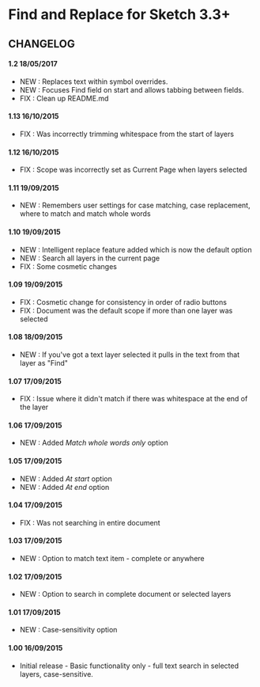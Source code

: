# Find and Replace for Sketch 3.3+

## CHANGELOG

#### 1.2 18/05/2017

* NEW : Replaces text within symbol overrides.
* NEW : Focuses Find field on start and allows tabbing between fields.
* FIX : Clean up README.md

#### 1.13 16/10/2015

* FIX : Was incorrectly trimming whitespace from the start of layers

#### 1.12 16/10/2015

* FIX : Scope was incorrectly set as Current Page when layers selected

#### 1.11 19/09/2015

* NEW : Remembers user settings for case matching, case replacement, where to match and match whole words

#### 1.10 19/09/2015

* NEW : Intelligent replace feature added which is now the default option
* NEW : Search all layers in the current page
* FIX : Some cosmetic changes

#### 1.09 19/09/2015

* FIX : Cosmetic change for consistency in order of radio buttons
* FIX : Document was the default scope if more than one layer was selected

#### 1.08 18/09/2015

* NEW : If you've got a text layer selected it pulls in the text from that layer as "Find"

#### 1.07 17/09/2015

* FIX : Issue where it didn't match if there was whitespace at the end of the layer

#### 1.06 17/09/2015

* NEW : Added *Match whole words only* option

#### 1.05 17/09/2015

* NEW : Added *At start* option
* NEW : Added *At end* option

#### 1.04 17/09/2015

* FIX : Was not searching in entire document

#### 1.03 17/09/2015

* NEW : Option to match text item - complete or anywhere

#### 1.02 17/09/2015

* NEW : Option to search in complete document or selected layers

#### 1.01 17/09/2015

* NEW : Case-sensitivity option

#### 1.00 16/09/2015

* Initial release - Basic functionality only - full text search in selected layers, case-sensitive.
